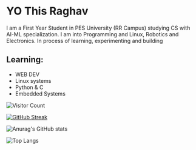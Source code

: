 # YO This Raghav

 I am a First Year Student in PES University (RR Campus) studying CS with AI-ML specialization. I am into Programming and Linux, Robotics and Electronics. 
 In process of learning, experimenting and building
## Learning:
  - WEB DEV
  - Linux systems
  - Python & C
  - Embedded Systems


![Visitor Count](https://profile-counter.glitch.me/Raghav-Balaji/count.svg)

[![GitHub Streak](https://streak-stats.demolab.com/?user=Raghav-Balaji)](https://git.io/streak-stats)



![Anurag's GitHub stats](https://github-readme-stats.vercel.app/api?username=Raghav-Balaji&show_icons=true&theme=tokyonight)

![Top Langs](https://github-readme-stats.vercel.app/api/top-langs/?username=Raghav-Balaji)
